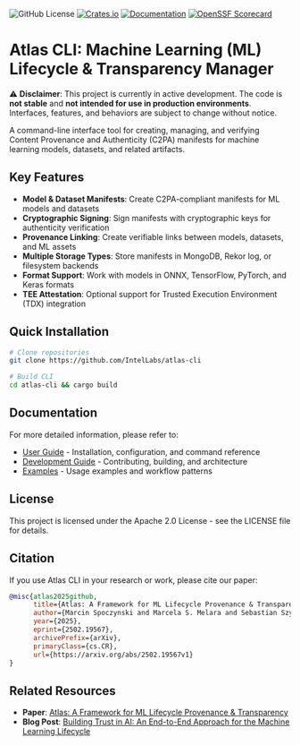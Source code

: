 ![GitHub License](https://img.shields.io/github/license/IntelLabs/atlas-cli)
[![Crates.io](https://img.shields.io/crates/v/atlas-c2pa-lib.svg)](https://crates.io/crates/atlas-cli)
[![Documentation](https://docs.rs/atlas-c2pa-lib/badge.svg)](https://docs.rs/atlas-cli)
[![OpenSSF Scorecard](https://api.scorecard.dev/projects/github.com/IntelLabs/atlas-cli/badge)](https://scorecard.dev/viewer/?uri=github.com/IntelLabs/atlas-cli)


# Atlas CLI: Machine Learning (ML) Lifecycle & Transparency Manager

⚠️ **Disclaimer**: This project is currently in active development. The code is **not stable** and **not intended for use in production environments**. Interfaces, features, and behaviors are subject to change without notice.

A command-line interface tool for creating, managing, and verifying Content Provenance and Authenticity (C2PA) manifests for machine learning models, datasets, and related artifacts.

## Key Features

- **Model & Dataset Manifests**: Create C2PA-compliant manifests for ML models and datasets
- **Cryptographic Signing**: Sign manifests with cryptographic keys for authenticity verification
- **Provenance Linking**: Create verifiable links between models, datasets, and ML assets
- **Multiple Storage Types**: Store manifests in MongoDB, Rekor log, or filesystem backends
- **Format Support**: Work with models in ONNX, TensorFlow, PyTorch, and Keras formats
- **TEE Attestation**: Optional support for Trusted Execution Environment (TDX) integration

## Quick Installation

```bash
# Clone repositories
git clone https://github.com/IntelLabs/atlas-cli

# Build CLI
cd atlas-cli && cargo build
```

## Documentation

For more detailed information, please refer to:

- [User Guide](docs/USER_GUIDE.md) - Installation, configuration, and command reference
- [Development Guide](docs/DEVELOPMENT.md) - Contributing, building, and architecture
- [Examples](docs/EXAMPLES.md) - Usage examples and workflow patterns

## License

This project is licensed under the Apache 2.0 License - see the LICENSE file for details.


## Citation

If you use Atlas CLI in your research or work, please cite our paper:

```bibtex
@misc{atlas2025github,
      title={Atlas: A Framework for ML Lifecycle Provenance & Transparency},
      author={Marcin Spoczynski and Marcela S. Melara and Sebastian Szyller},
      year={2025},
      eprint={2502.19567},
      archivePrefix={arXiv},
      primaryClass={cs.CR},
      url={https://arxiv.org/abs/2502.19567v1}
}
```

## Related Resources

- **Paper**: [Atlas: A Framework for ML Lifecycle Provenance & Transparency](https://arxiv.org/abs/2502.19567v1)
- **Blog Post**: [Building Trust in AI: An End-to-End Approach for the Machine Learning Lifecycle](https://community.intel.com/t5/Blogs/Tech-Innovation/Artificial-Intelligence-AI/Building-Trust-in-AI-An-End-to-End-Approach-for-the-Machine/post/1648746)
